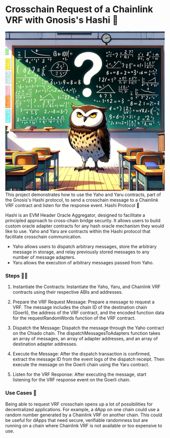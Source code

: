 # Crosschain Request of a Chainlink VRF with Gnosis's Hashi 🌉
![img](./img.png)
This project demonstrates how to use the Yaho and Yaru contracts, part of the Gnosis's Hashi protocol, to send a crosschain message to a Chainlink VRF contract and listen for the response event.
Hashi Protocol 🌉

Hashi is an EVM Header Oracle Aggregator, designed to facilitate a principled approach to cross-chain bridge security. It allows users to build custom oracle adapter contracts for any hash oracle mechanism they would like to use. Yaho and Yaru are contracts within the Hashi protocol that facilitate crosschain communication.

- Yaho allows users to dispatch arbitrary messages, store the arbitrary message in storage, and relay previously stored messages to any number of message adapters.
- Yaru allows the execution of arbitrary messages passed from Yaho.

### Steps 🚶‍♂️

1. Instantiate the Contracts: Instantiate the Yaho, Yaru, and Chainlink VRF contracts using their respective ABIs and addresses.

2. Prepare the VRF Request Message: Prepare a message to request a VRF. The message includes the chain ID of the destination chain (Goerli), the address of the VRF contract, and the encoded function data for the requestRandomWords function of the VRF contract.

3. Dispatch the Message: Dispatch the message through the Yaho contract on the Chiado chain. The dispatchMessagesToAdapters function takes an array of messages, an array of adapter addresses, and an array of destination adapter addresses.

4. Execute the Message: After the dispatch transaction is confirmed, extract the message ID from the event logs of the dispatch receipt. Then execute the message on the Goerli chain using the Yaru contract.

5. Listen for the VRF Response: After executing the message, start listening for the VRF response event on the Goerli chain.

### Use Cases 🎯

Being able to request VRF crosschain opens up a lot of possibilities for decentralized applications. For example, a dApp on one chain could use a random number generated by a Chainlink VRF on another chain. This could be useful for dApps that need secure, verifiable randomness but are running on a chain where Chainlink VRF is not available or too expensive to use.
